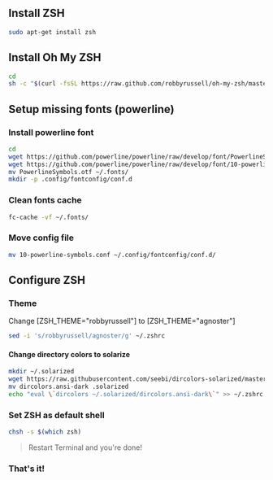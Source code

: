 ## Install ZSH

```bash
sudo apt-get install zsh
```

## Install Oh My ZSH

```bash
cd
sh -c "$(curl -fsSL https://raw.github.com/robbyrussell/oh-my-zsh/master/tools/install.sh)"
```

## Setup missing fonts (powerline)

### Install powerline font
```bash
cd
wget https://github.com/powerline/powerline/raw/develop/font/PowerlineSymbols.otf
wget https://github.com/powerline/powerline/raw/develop/font/10-powerline-symbols.conf
mv PowerlineSymbols.otf ~/.fonts/
mkdir -p .config/fontconfig/conf.d 
```

### Clean fonts cache
```bash
fc-cache -vf ~/.fonts/
```

### Move config file
```bash
mv 10-powerline-symbols.conf ~/.config/fontconfig/conf.d/
```

## Configure ZSH

### Theme
Change [ZSH_THEME="robbyrussell"] to [ZSH_THEME="agnoster"]
```bash
sed -i 's/robbyrussell/agnoster/g' ~/.zshrc
```

#### Change directory colors to solarize
```bash
mkdir ~/.solarized
wget https://raw.githubusercontent.com/seebi/dircolors-solarized/master/dircolors.ansi-dark
mv dircolors.ansi-dark .solarized
echo "eval \`dircolors ~/.solarized/dircolors.ansi-dark\`" >> ~/.zshrc
```
### Set ZSH as default shell
```bash
chsh -s $(which zsh)
```

> Restart Terminal and you're done!

### That's it!
